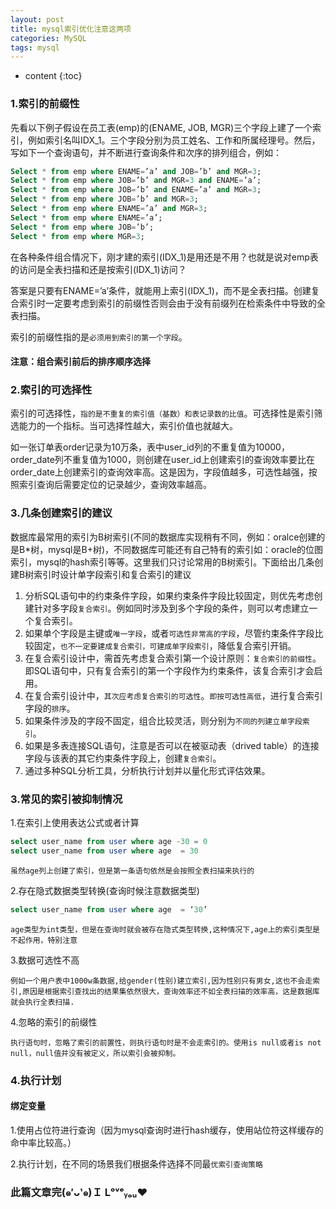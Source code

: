 ```yaml
---
layout: post
title: mysql索引优化注意这两项
categories: MySQL
tags: mysql
---
```

* content
{:toc}

### 1.索引的前缀性

先看以下例子假设在员工表(emp)的(ENAME, JOB, MGR)三个字段上建了一个索引，例如索引名叫IDX_1。三个字段分别为员工姓名、工作和所属经理号。然后，写如下一个查询语句，并不断进行查询条件和次序的排列组合，例如：
```sql
Select * from emp where ENAME=’a’ and JOB=’b’ and MGR=3;
Select * from emp where JOB=’b’ and MGR=3 and ENAME=’a’;
Select * from emp where JOB=’b’ and ENAME=’a’ and MGR=3;
Select * from emp where JOB=’b’ and MGR=3;
Select * from emp where ENAME=’a’ and MGR=3;
Select * from emp where ENAME=’a’;
Select * from emp where JOB=’b’;
Select * from emp where MGR=3;
```
在各种条件组合情况下，刚才建的索引(IDX_1)是用还是不用？也就是说对emp表的访问是全表扫描和还是按索引(IDX_1)访问？

答案是只要有ENAME=’a’条件，就能用上索引(IDX_1)，而不是全表扫描。创建复合索引时一定要考虑到索引的前缀性否则会由于没有前缀列在检索条件中导致的全表扫描。

索引的前缀性指的是`必须用到索引的第一个字段`。
#### 注意：组合索引前后的排序顺序选择

### 2.索引的可选择性
索引的可选择性，`指的是不重复的索引值（基数）和表记录数的比值`。可选择性是索引筛选能力的一个指标。当可选择性越大，索引价值也就越大。

如一张订单表order记录为10万条，表中user_id列的不重复值为10000，order_date列不重复值为1000，则创建在user_id上创建索引的查询效率要比在order_date上创建索引的查询效率高。这是因为，字段值越多，可选性越强，按照索引查询后需要定位的记录越少，查询效率越高。

### 3.几条创建索引的建议
数据库最常用的索引为B树索引(不同的数据库实现稍有不同，例如：oralce创建的是B*树，mysql是B+树)，不同数据库可能还有自己特有的索引如：oracle的位图索引，mysql的hash索引等等。这里我们只讨论常用的B树索引。下面给出几条创建B树索引时设计单字段索引和复合索引的建议
1. 分析SQL语句中的约束条件字段，如果约束条件字段比较固定，则优先考虑创建针对多字段`复合索引`。例如同时涉及到多个字段的条件，则可以考虑建立一个复合索引。
2. 如果单个字段是主键或`唯一字段`，或者`可选性非常高的字段`，尽管约束条件字段比较固定，`也不一定要建成复合索引，可建成单字段索引`，降低复合索引开销。
3. 在复合索引设计中，需首先考虑复合索引第一个设计原则：`复合索引的前缀性`。即SQL语句中，只有复合索引的第一个字段作为约束条件，该复合索引才会启用。
4. 在复合索引设计中，`其次应考虑复合索引的可选性`。`即按可选性高低`，进行复合索引字段的`排序`。
5. 如果条件涉及的字段不固定，组合比较灵活，则分别为`不同的列建立单字段索引`。
6. 如果是多表连接SQL语句，注意是否可以在被驱动表（drived table）的连接字段与该表的其它约束条件字段上，创建`复合索引`。
7. 通过多种SQL分析工具，分析执行计划并以量化形式评估效果。

### 3.常见的索引被抑制情况

1.在索引上使用表达公式或者计算
```sql
select user_name from user where age -30 = 0
select user_name from user where age  = 30
```
`虽然age列上创建了索引，但是第一条语句依然是会按照全表扫描来执行的`

2.存在隐式数据类型转换(查询时候注意数据类型)
```sql
select user_name from user where age  = ‘30’
```
`age类型为int类型，但是在查询时就会被存在隐式类型转换,这种情况下,age上的索引类型是不起作用，特别注意`

3.数据可选性不高

`例如一个用户表中1000w条数据,给gender(性别)建立索引,因为性别只有男女,这也不会走索引,原因是根据索引查找出的结果集依然很大，查询效率还不如全表扫描的效率高，这是数据库就会执行全表扫描.`

4.忽略的索引的前缀性

`执行语句时，忽略了索引的前置性，则执行语句时是不会走索引的。使用is null或者is not null，null值并没有被定义，所以索引会被抑制。`

### 4.执行计划

#### 绑定变量
1.使用占位符进行查询（因为mysql查询时进行hash缓存，使用站位符这样缓存的命中率比较高。）

2.执行计划，在不同的场景我们根据条件选择不同最`优索引查询策略`

### 此篇文章完(๑′ᴗ‵๑)Ｉ Lᵒᵛᵉᵧₒᵤ❤